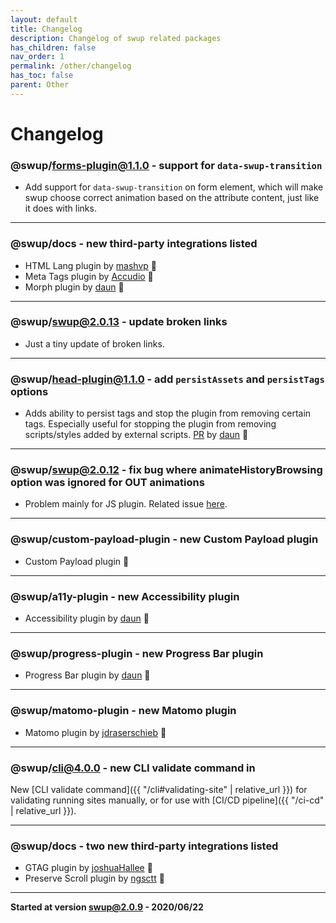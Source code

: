```yaml
---
layout: default
title: Changelog
description: Changelog of swup related packages
has_children: false
nav_order: 1
permalink: /other/changelog
has_toc: false
parent: Other
---
```


# Changelog

### @swup/forms-plugin@1.1.0 - support for `data-swup-transition`
* Add support for `data-swup-transition` on form element, which will make swup choose correct animation based on the attribute content, just like it does with links.

---

### @swup/docs - new third-party integrations listed 
* HTML Lang plugin by [mashvp](https://github.com/mashvp) 👏
* Meta Tags plugin by [Accudio](https://github.com/Accudio) 👏
* Morph plugin by [daun](https://github.com/daun) 👏

---

### @swup/swup@2.0.13 - update broken links
* Just a tiny update of broken links. 

---

### @swup/head-plugin@1.1.0 - add `persistAssets` and `persistTags` options
* Adds ability to persist tags and stop the plugin from removing certain tags. Especially useful for stopping the plugin from removing scripts/styles added by external scripts. [PR](https://github.com/swup/head-plugin/pull/11) by [daun](https://github.com/daun) 👏

---

### @swup/swup@2.0.12 - fix bug where animateHistoryBrowsing option was ignored for OUT animations
* Problem mainly for JS plugin. Related issue [here](https://github.com/swup/swup/issues/264). 

---

### @swup/custom-payload-plugin - new Custom Payload plugin
* Custom Payload plugin 🎉

---

### @swup/a11y-plugin - new Accessibility plugin
* Accessibility plugin by [daun](https://github.com/daun) 👏

---

### @swup/progress-plugin - new Progress Bar plugin
* Progress Bar plugin by [daun](https://github.com/daun) 👏

---

### @swup/matomo-plugin - new Matomo plugin
* Matomo plugin by [jdraserschieb](https://github.com/jdraserschieb) 👏

---

### @swup/cli@4.0.0 - new CLI validate command in 
New [CLI validate command]({{ "/cli#validating-site" | relative_url }}) for validating running sites manually, or for use with [CI/CD pipeline]({{ "/ci-cd" | relative_url }}).

---

### @swup/docs - two new third-party integrations listed 
* GTAG plugin by [joshuaHallee](https://github.com/joshuaHallee) 👏
* Preserve Scroll plugin by [ngsctt](https://github.com/ngsctt) 👏

---

**Started at version swup@2.0.9 - 2020/06/22**


